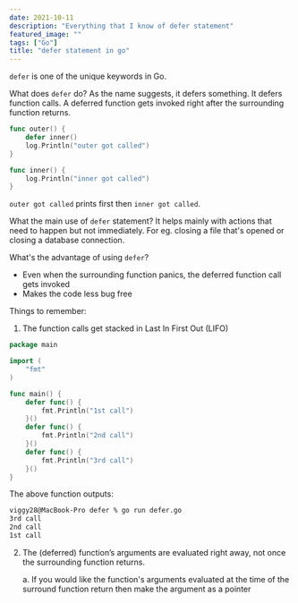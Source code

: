 ```yaml
---
date: 2021-10-11
description: "Everything that I know of defer statement"
featured_image: ""
tags: ["Go"]
title: "defer statement in go"
---
```


`defer` is one of the unique keywords in Go.

What does `defer` do?
As the name suggests, it defers something. It defers function calls. A deferred function gets invoked right after the surrounding function returns. 

```Go
func outer() {
    defer inner()
    log.Println("outer got called")
}

func inner() {
    log.Println("inner got called")
}
```

`outer got called` prints first then `inner got called`.

What the main use of `defer` statement?
It helps mainly with actions that need to happen but not immediately. For eg. closing a file that's opened or closing a database connection.

What's the advantage of using `defer`?
- Even when the surrounding function panics, the deferred function call gets invoked
- Makes the code less bug free

Things to remember:

1. The function calls get stacked in Last In First Out (LIFO)

```Go
package main

import (
	"fmt"
)

func main() {
	defer func() {
		fmt.Println("1st call")
	}()
	defer func() {
		fmt.Println("2nd call")
	}()
	defer func() {
		fmt.Println("3rd call")
	}()
}
```

The above function outputs:
```bash
viggy28@MacBook-Pro defer % go run defer.go
3rd call
2nd call
1st call
```

2. The (deferred) function’s arguments are evaluated right away, not once the surrounding function returns.

    a. If you would like the function's arguments evaluated at the time of the surround function return then make the argument as a pointer
